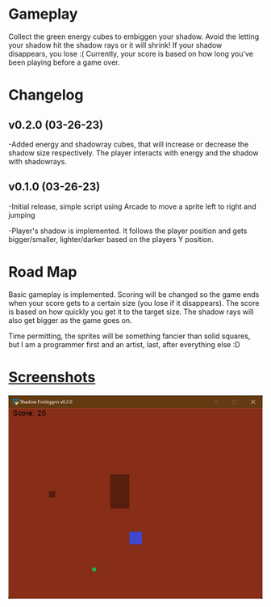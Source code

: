 # Gameplay
Collect the green energy cubes to embiggen your shadow. Avoid the letting your shadow hit the shadow rays or it will shrink! If your shadow disappears, you lose :( Currently, your score is based on how long you've been playing before a game over.

Changelog
=

v0.2.0 (03-26-23)
-
-Added energy and shadowray cubes, that will increase or decrease the shadow size respectively. The player interacts with energy and the shadow with shadowrays.


v0.1.0 (03-26-23)
-
-Initial release, simple script using Arcade to move a sprite left to right and jumping

-Player's shadow is implemented. It follows the player position and gets bigger/smaller, lighter/darker based on the players Y position.


Road Map
=
Basic gameplay is implemented. Scoring will be changed so the game ends when your score gets to a certain size (you lose if it disappears). The score is based on how quickly you get it to the target size. The shadow rays will also get bigger as the game goes on.

Time permitting, the sprites will be something fancier than solid squares, but I am a programmer first and an artist, last, after everything else :D


[Screenshots](/screenshots)
=
![Alt text](/screenshots/v0-2-0_1.png?raw=true "Gameplay")
